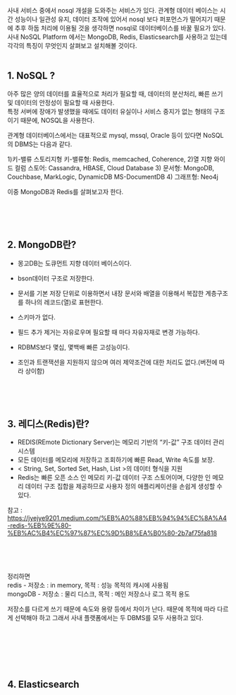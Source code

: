 사내 서비스 중에서 nosql 개설을 도와주는 서비스가 있다. 
관계형 데이터 베이스는 시간 성능이나 일관성 유지, 데이터 조작에 있어서 nosql 보다 퍼포먼스가 떨어지기 때문에 추후 하둡 처리에 이용될 것을 생각하면 nosql로 데이터베이스를 바꿀 필요가 있다.  
사내 NoSQL Platform 에서는 MongoDB, Redis, Elasticsearch를 사용하고 있는데 각각의 특징이 무엇인지 살펴보고 설치해볼 것이다.
  <br/><br/>

## 1. NoSQL ?  
아주 많은 양의 데이터를 효율적으로 처리가 필요할 때, 데이터의 분산처리, 빠른 쓰기 및 데이터의 안정성이 필요할 때 사용한다.  
특정 서버에 장애가 발생했을 때에도 데이터 유실이나 서비스 중지가 없는 형태의 구조이기 때문에, NOSQL을 사용한다.  
  
관계형 데이터베이스에서는 대표적으로 mysql, mssql, Oracle 등이 있다면 NoSQL의 DBMS는 다음과 같다.

1)키-밸류 스토리지형 키-밸류형: Redis, memcached, Coherence,
2)열 지향 와이드 컬럼 스토어: Cassandra, HBASE, Cloud Database
3) 문서형: MongoDB, Couchbase, MarkLogic, DynamicDB MS-DocumentDB
4) 그래프형: Neo4j
  
이중 MongoDB과 Redis를 살펴보고자 한다.
  
  <br/><br/><br/>
  

## 2. MongoDB란?
- 몽고DB는 도큐먼트 지향 데이터 베이스이다.
- bson데이터 구조로 저장한다.
- 문서를 기본 저장 단위로 이용하면서 내장 문서와 배열을 이용해서 복잡한 계층구조를 하나의 레코드(열)로 표현한다.
- 스키마가 없다.
- 필드 추가 제거는 자유로우며 필요할 때 마다 자유자재로 변경 가능하다.
- RDBMS보다 몇십, 몇백배 빠른 고성능이다.
- 조인과 트랜잭션을 지원하지 않으며 여러 제약조건에 대한 처리도 없다.(버전에 따라 상이함)
   
   <br/><br/><br/>
  
   
## 3. 레디스(Redis)란?
- REDIS(REmote Dictionary Server)는 메모리 기반의 “키-값” 구조 데이터 관리 시스템
- 모든 데이터를 메모리에 저장하고 조회하기에 빠른 Read, Write 속도를 보장.  
- < String, Set, Sorted Set, Hash, List >의 데이터 형식을 지원
- Redis는 빠른 오픈 소스 인 메모리 키-값 데이터 구조 스토어이며, 다양한 인 메모리 데이터 구조 집합을 제공하므로 사용자 정의 애플리케이션을 손쉽게 생성할 수 있다.
  
  
참고 : https://jyejye9201.medium.com/%EB%A0%88%EB%94%94%EC%8A%A4-redis-%EB%9E%80-%EB%AC%B4%EC%97%87%EC%9D%B8%EA%B0%80-2b7af75fa818

  <br/><br/><br/>
  
  
  
정리하면   
redis - 저장소 : in memory, 목적 : 성능 목적의 캐시에 사용됨  
mongoDB - 저장소 :	물리 디스크, 목적 : 메인 저장소나 로그 목적 용도  

저장소를 다르게 쓰기 때문에 속도와 용량 등에서 차이가 난다. 때문에 목적에 따라 다르게 선택해야 하고 그래서 사내 플랫폼에서는 두 DBMS를 모두 사용하고 있다.

<br/><br/><br/><br/><br/>

  
  
## 4. Elasticsearch

